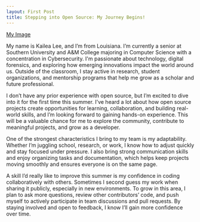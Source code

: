 ```yaml
---
layout: First Post
title: Stepping into Open Source: My Journey Begins!
---
```



[My Image](https://avatars.githubusercontent.com/u/kailealee?v=4)

My name is Kailea Lee, and I’m from Louisiana. I’m currently a senior at Southern University and A&M College majoring in Computer Science with a concentration in Cybersecurity. I'm passionate about technology, digital forensics, and exploring how emerging innovations impact the world around us. Outside of the classroom, I stay active in research, student organizations, and mentorship programs that help me grow as a scholar and future professional.

I don’t have any prior experience with open source, but I’m excited to dive into it for the first time this summer. I’ve heard a lot about how open source projects create opportunities for learning, collaboration, and building real-world skills, and I’m looking forward to gaining hands-on experience. This will be a valuable chance for me to explore the community, contribute to meaningful projects, and grow as a developer.

One of the strongest characteristics I bring to my team is my adaptability. Whether I’m juggling school, research, or work, I know how to adjust quickly and stay focused under pressure. I also bring strong communication skills and enjoy organizing tasks and documentation, which helps keep projects moving smoothly and ensures everyone is on the same page.

A skill I’d really like to improve this summer is my confidence in coding collaboratively with others. Sometimes I second guess my work when sharing it publicly, especially in new environments. To grow in this area, I plan to ask more questions, review other contributors’ code, and push myself to actively participate in team discussions and pull requests. By staying involved and open to feedback, I know I’ll gain more confidence over time.
